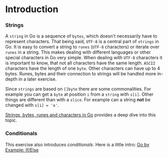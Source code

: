 # Introduction

### Strings

A `string` in Go is a sequence of `bytes`, which doesn't necessarily have to represent characters.
That being said, `UTF-8` is a central part of `strings` in Go. It is easy to convert a string to `runes` (`UTF-8` characters) or iterate over `runes` in a string.
This makes dealing with different languages or other special characters in Go very simple.
When dealing with `UTF-8` characters it is important to know, that not all characters have the same length.
`ASCII` characters have the length of one `byte`. Other characters can have up to 4 bytes.
Runes, bytes and their connection to strings will be handled more in-depth in a later exercise.

Since `strings` are based on `[]byte` there are some commonalities. For example you can get a `byte` at position `i` from a `string` with `s[i]`. Other things are different than with a `slice`. For example can a string **not** be changed with `s[i] = 'a'`.

[Strings, bytes, runes and characters in Go](https://blog.golang.org/strings) provides a deep dive into this topic.

### Conditionals

This exercise also introduces _conditionals_. Here is a little intro:
[Go by Example: If/Else](https://gobyexample.com/if-else)
